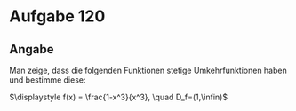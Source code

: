 # Aufgabe 120
## Angabe

Man zeige, dass die folgenden Funktionen stetige Umkehrfunktionen haben und
bestimme diese:

$\displaystyle f(x) = \frac{1-x^3}{x^3}, \quad D_f=(1,\infin)$